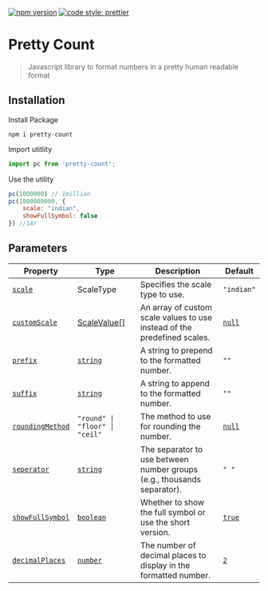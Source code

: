 [![npm version](https://badge.fury.io/js/angular2-expandable-list.svg)](https://badge.fury.io/js/angular2-expandable-list)
[![code style: prettier](https://img.shields.io/badge/code_style-prettier-ff69b4.svg?style=flat-square)](https://github.com/prettier/prettier)

# Pretty Count

> Javascript library to format numbers in a pretty human readable format

## Installation

Install Package

```shell
npm i pretty-count
```

Import utitlity

```js
import pc from 'pretty-count';
``` 

Use the utility

```js
pc(1000000) // 1million
pc(1000000000, {
    scale: "indian",
    showFullSymbol: false
}) //1Ar
```

## Parameters

| Property       | Type                                                                 | Description                                                                                   | Default |
|----------------|----------------------------------------------------------------------|-----------------------------------------------------------------------------------------------|---------|
| [`scale`](command:_github.copilot.openSymbolFromReferences?%5B%22scale%22%2C%5B%7B%22uri%22%3A%7B%22%24mid%22%3A1%2C%22fsPath%22%3A%22c%3A%5C%5CUsers%5C%5CAdmin%5C%5Cdev-space%5C%5Cpretty-count%5C%5Capps%5C%5Cweb%5C%5Capp%5C%5Ccomponents%5C%5CoptionsTable.tsx%22%2C%22_sep%22%3A1%2C%22external%22%3A%22file%3A%2F%2F%2Fc%253A%2FUsers%2FAdmin%2Fdev-space%2Fpretty-count%2Fapps%2Fweb%2Fapp%2Fcomponents%2FoptionsTable.tsx%22%2C%22path%22%3A%22%2Fc%3A%2FUsers%2FAdmin%2Fdev-space%2Fpretty-count%2Fapps%2Fweb%2Fapp%2Fcomponents%2FoptionsTable.tsx%22%2C%22scheme%22%3A%22file%22%7D%2C%22pos%22%3A%7B%22line%22%3A8%2C%22character%22%3A15%7D%7D%5D%5D "Go to definition")        | ScaleType                                              | Specifies the scale type to use.                                                              | `"indian"` |
| [`customScale`](command:_github.copilot.openSymbolFromReferences?%5B%22customScale%22%2C%5B%7B%22uri%22%3A%7B%22%24mid%22%3A1%2C%22fsPath%22%3A%22c%3A%5C%5CUsers%5C%5CAdmin%5C%5Cdev-space%5C%5Cpretty-count%5C%5Capps%5C%5Cweb%5C%5Capp%5C%5Ccomponents%5C%5CoptionsTable.tsx%22%2C%22_sep%22%3A1%2C%22external%22%3A%22file%3A%2F%2F%2Fc%253A%2FUsers%2FAdmin%2Fdev-space%2Fpretty-count%2Fapps%2Fweb%2Fapp%2Fcomponents%2FoptionsTable.tsx%22%2C%22path%22%3A%22%2Fc%3A%2FUsers%2FAdmin%2Fdev-space%2Fpretty-count%2Fapps%2Fweb%2Fapp%2Fcomponents%2FoptionsTable.tsx%22%2C%22scheme%22%3A%22file%22%7D%2C%22pos%22%3A%7B%22line%22%3A14%2C%22character%22%3A15%7D%7D%5D%5D "Go to definition")  | [ScaleValue[]](#ScaleValue)                                          | An array of custom scale values to use instead of the predefined scales.                      | [`null`](command:_github.copilot.openSymbolFromReferences?%5B%22null%22%2C%5B%7B%22uri%22%3A%7B%22%24mid%22%3A1%2C%22fsPath%22%3A%22c%3A%5C%5CUsers%5C%5CAdmin%5C%5Cdev-space%5C%5Cpretty-count%5C%5Capps%5C%5Cweb%5C%5Capp%5C%5Ccomponents%5C%5CoptionsTable.tsx%22%2C%22_sep%22%3A1%2C%22external%22%3A%22file%3A%2F%2F%2Fc%253A%2FUsers%2FAdmin%2Fdev-space%2Fpretty-count%2Fapps%2Fweb%2Fapp%2Fcomponents%2FoptionsTable.tsx%22%2C%22path%22%3A%22%2Fc%3A%2FUsers%2FAdmin%2Fdev-space%2Fpretty-count%2Fapps%2Fweb%2Fapp%2Fcomponents%2FoptionsTable.tsx%22%2C%22scheme%22%3A%22file%22%7D%2C%22pos%22%3A%7B%22line%22%3A18%2C%22character%22%3A14%7D%7D%5D%5D "Go to definition")  |
| [`prefix`](command:_github.copilot.openSymbolFromReferences?%5B%22prefix%22%2C%5B%7B%22uri%22%3A%7B%22%24mid%22%3A1%2C%22fsPath%22%3A%22c%3A%5C%5CUsers%5C%5CAdmin%5C%5Cdev-space%5C%5Cpretty-count%5C%5Capps%5C%5Cweb%5C%5Capp%5C%5Ccomponents%5C%5CoptionsTable.tsx%22%2C%22_sep%22%3A1%2C%22external%22%3A%22file%3A%2F%2F%2Fc%253A%2FUsers%2FAdmin%2Fdev-space%2Fpretty-count%2Fapps%2Fweb%2Fapp%2Fcomponents%2FoptionsTable.tsx%22%2C%22path%22%3A%22%2Fc%3A%2FUsers%2FAdmin%2Fdev-space%2Fpretty-count%2Fapps%2Fweb%2Fapp%2Fcomponents%2FoptionsTable.tsx%22%2C%22scheme%22%3A%22file%22%7D%2C%22pos%22%3A%7B%22line%22%3A21%2C%22character%22%3A15%7D%7D%5D%5D "Go to definition")       | [`string`](command:_github.copilot.openSymbolFromReferences?%5B%22string%22%2C%5B%7B%22uri%22%3A%7B%22%24mid%22%3A1%2C%22fsPath%22%3A%22c%3A%5C%5CUsers%5C%5CAdmin%5C%5Cdev-space%5C%5Cpretty-count%5C%5Capps%5C%5Cweb%5C%5Capp%5C%5Ccomponents%5C%5CoptionsTable.tsx%22%2C%22_sep%22%3A1%2C%22external%22%3A%22file%3A%2F%2F%2Fc%253A%2FUsers%2FAdmin%2Fdev-space%2Fpretty-count%2Fapps%2Fweb%2Fapp%2Fcomponents%2FoptionsTable.tsx%22%2C%22path%22%3A%22%2Fc%3A%2FUsers%2FAdmin%2Fdev-space%2Fpretty-count%2Fapps%2Fweb%2Fapp%2Fcomponents%2FoptionsTable.tsx%22%2C%22scheme%22%3A%22file%22%7D%2C%22pos%22%3A%7B%22line%22%3A22%2C%22character%22%3A11%7D%7D%5D%5D "Go to definition")                                                             | A string to prepend to the formatted number.                                                  | `""`    |
| [`suffix`](command:_github.copilot.openSymbolFromReferences?%5B%22suffix%22%2C%5B%7B%22uri%22%3A%7B%22%24mid%22%3A1%2C%22fsPath%22%3A%22c%3A%5C%5CUsers%5C%5CAdmin%5C%5Cdev-space%5C%5Cpretty-count%5C%5Capps%5C%5Cweb%5C%5Capp%5C%5Ccomponents%5C%5CoptionsTable.tsx%22%2C%22_sep%22%3A1%2C%22external%22%3A%22file%3A%2F%2F%2Fc%253A%2FUsers%2FAdmin%2Fdev-space%2Fpretty-count%2Fapps%2Fweb%2Fapp%2Fcomponents%2FoptionsTable.tsx%22%2C%22path%22%3A%22%2Fc%3A%2FUsers%2FAdmin%2Fdev-space%2Fpretty-count%2Fapps%2Fweb%2Fapp%2Fcomponents%2FoptionsTable.tsx%22%2C%22scheme%22%3A%22file%22%7D%2C%22pos%22%3A%7B%22line%22%3A27%2C%22character%22%3A15%7D%7D%5D%5D "Go to definition")       | [`string`](command:_github.copilot.openSymbolFromReferences?%5B%22string%22%2C%5B%7B%22uri%22%3A%7B%22%24mid%22%3A1%2C%22fsPath%22%3A%22c%3A%5C%5CUsers%5C%5CAdmin%5C%5Cdev-space%5C%5Cpretty-count%5C%5Capps%5C%5Cweb%5C%5Capp%5C%5Ccomponents%5C%5CoptionsTable.tsx%22%2C%22_sep%22%3A1%2C%22external%22%3A%22file%3A%2F%2F%2Fc%253A%2FUsers%2FAdmin%2Fdev-space%2Fpretty-count%2Fapps%2Fweb%2Fapp%2Fcomponents%2FoptionsTable.tsx%22%2C%22path%22%3A%22%2Fc%3A%2FUsers%2FAdmin%2Fdev-space%2Fpretty-count%2Fapps%2Fweb%2Fapp%2Fcomponents%2FoptionsTable.tsx%22%2C%22scheme%22%3A%22file%22%7D%2C%22pos%22%3A%7B%22line%22%3A22%2C%22character%22%3A11%7D%7D%5D%5D "Go to definition")                                                             | A string to append to the formatted number.                                                   | `""`    |
| [`roundingMethod`](command:_github.copilot.openSymbolFromReferences?%5B%22roundingMethod%22%2C%5B%7B%22uri%22%3A%7B%22%24mid%22%3A1%2C%22fsPath%22%3A%22c%3A%5C%5CUsers%5C%5CAdmin%5C%5Cdev-space%5C%5Cpretty-count%5C%5Capps%5C%5Cweb%5C%5Capp%5C%5Ccomponents%5C%5CoptionsTable.tsx%22%2C%22_sep%22%3A1%2C%22external%22%3A%22file%3A%2F%2F%2Fc%253A%2FUsers%2FAdmin%2Fdev-space%2Fpretty-count%2Fapps%2Fweb%2Fapp%2Fcomponents%2FoptionsTable.tsx%22%2C%22path%22%3A%22%2Fc%3A%2FUsers%2FAdmin%2Fdev-space%2Fpretty-count%2Fapps%2Fweb%2Fapp%2Fcomponents%2FoptionsTable.tsx%22%2C%22scheme%22%3A%22file%22%7D%2C%22pos%22%3A%7B%22line%22%3A33%2C%22character%22%3A15%7D%7D%5D%5D "Go to definition") | `"round" \| "floor" \| "ceil"`                                     | The method to use for rounding the number.                                                    | [`null`](command:_github.copilot.openSymbolFromReferences?%5B%22null%22%2C%5B%7B%22uri%22%3A%7B%22%24mid%22%3A1%2C%22fsPath%22%3A%22c%3A%5C%5CUsers%5C%5CAdmin%5C%5Cdev-space%5C%5Cpretty-count%5C%5Capps%5C%5Cweb%5C%5Capp%5C%5Ccomponents%5C%5CoptionsTable.tsx%22%2C%22_sep%22%3A1%2C%22external%22%3A%22file%3A%2F%2F%2Fc%253A%2FUsers%2FAdmin%2Fdev-space%2Fpretty-count%2Fapps%2Fweb%2Fapp%2Fcomponents%2FoptionsTable.tsx%22%2C%22path%22%3A%22%2Fc%3A%2FUsers%2FAdmin%2Fdev-space%2Fpretty-count%2Fapps%2Fweb%2Fapp%2Fcomponents%2FoptionsTable.tsx%22%2C%22scheme%22%3A%22file%22%7D%2C%22pos%22%3A%7B%22line%22%3A18%2C%22character%22%3A14%7D%7D%5D%5D "Go to definition")  |
| [`seperator`](command:_github.copilot.openSymbolFromReferences?%5B%22seperator%22%2C%5B%7B%22uri%22%3A%7B%22%24mid%22%3A1%2C%22fsPath%22%3A%22c%3A%5C%5CUsers%5C%5CAdmin%5C%5Cdev-space%5C%5Cpretty-count%5C%5Capps%5C%5Cweb%5C%5Capp%5C%5Ccomponents%5C%5CoptionsTable.tsx%22%2C%22_sep%22%3A1%2C%22external%22%3A%22file%3A%2F%2F%2Fc%253A%2FUsers%2FAdmin%2Fdev-space%2Fpretty-count%2Fapps%2Fweb%2Fapp%2Fcomponents%2FoptionsTable.tsx%22%2C%22path%22%3A%22%2Fc%3A%2FUsers%2FAdmin%2Fdev-space%2Fpretty-count%2Fapps%2Fweb%2Fapp%2Fcomponents%2FoptionsTable.tsx%22%2C%22scheme%22%3A%22file%22%7D%2C%22pos%22%3A%7B%22line%22%3A39%2C%22character%22%3A15%7D%7D%5D%5D "Go to definition")    | [`string`](command:_github.copilot.openSymbolFromReferences?%5B%22string%22%2C%5B%7B%22uri%22%3A%7B%22%24mid%22%3A1%2C%22fsPath%22%3A%22c%3A%5C%5CUsers%5C%5CAdmin%5C%5Cdev-space%5C%5Cpretty-count%5C%5Capps%5C%5Cweb%5C%5Capp%5C%5Ccomponents%5C%5CoptionsTable.tsx%22%2C%22_sep%22%3A1%2C%22external%22%3A%22file%3A%2F%2F%2Fc%253A%2FUsers%2FAdmin%2Fdev-space%2Fpretty-count%2Fapps%2Fweb%2Fapp%2Fcomponents%2FoptionsTable.tsx%22%2C%22path%22%3A%22%2Fc%3A%2FUsers%2FAdmin%2Fdev-space%2Fpretty-count%2Fapps%2Fweb%2Fapp%2Fcomponents%2FoptionsTable.tsx%22%2C%22scheme%22%3A%22file%22%7D%2C%22pos%22%3A%7B%22line%22%3A22%2C%22character%22%3A11%7D%7D%5D%5D "Go to definition")                                                             | The separator to use between number groups (e.g., thousands separator).                       | `" "`   |
| [`showFullSymbol`](command:_github.copilot.openSymbolFromReferences?%5B%22showFullSymbol%22%2C%5B%7B%22uri%22%3A%7B%22%24mid%22%3A1%2C%22fsPath%22%3A%22c%3A%5C%5CUsers%5C%5CAdmin%5C%5Cdev-space%5C%5Cpretty-count%5C%5Capps%5C%5Cweb%5C%5Capp%5C%5Ccomponents%5C%5CoptionsTable.tsx%22%2C%22_sep%22%3A1%2C%22external%22%3A%22file%3A%2F%2F%2Fc%253A%2FUsers%2FAdmin%2Fdev-space%2Fpretty-count%2Fapps%2Fweb%2Fapp%2Fcomponents%2FoptionsTable.tsx%22%2C%22path%22%3A%22%2Fc%3A%2FUsers%2FAdmin%2Fdev-space%2Fpretty-count%2Fapps%2Fweb%2Fapp%2Fcomponents%2FoptionsTable.tsx%22%2C%22scheme%22%3A%22file%22%7D%2C%22pos%22%3A%7B%22line%22%3A46%2C%22character%22%3A15%7D%7D%5D%5D "Go to definition") | [`boolean`](command:_github.copilot.openSymbolFromReferences?%5B%22boolean%22%2C%5B%7B%22uri%22%3A%7B%22%24mid%22%3A1%2C%22fsPath%22%3A%22c%3A%5C%5CUsers%5C%5CAdmin%5C%5Cdev-space%5C%5Cpretty-count%5C%5Capps%5C%5Cweb%5C%5Capp%5C%5Ccomponents%5C%5CoptionsTable.tsx%22%2C%22_sep%22%3A1%2C%22external%22%3A%22file%3A%2F%2F%2Fc%253A%2FUsers%2FAdmin%2Fdev-space%2Fpretty-count%2Fapps%2Fweb%2Fapp%2Fcomponents%2FoptionsTable.tsx%22%2C%22path%22%3A%22%2Fc%3A%2FUsers%2FAdmin%2Fdev-space%2Fpretty-count%2Fapps%2Fweb%2Fapp%2Fcomponents%2FoptionsTable.tsx%22%2C%22scheme%22%3A%22file%22%7D%2C%22pos%22%3A%7B%22line%22%3A47%2C%22character%22%3A11%7D%7D%5D%5D "Go to definition")                                                          | Whether to show the full symbol or use the short version.                                     | [`true`](command:_github.copilot.openSymbolFromReferences?%5B%22true%22%2C%5B%7B%22uri%22%3A%7B%22%24mid%22%3A1%2C%22fsPath%22%3A%22c%3A%5C%5CUsers%5C%5CAdmin%5C%5Cdev-space%5C%5Cpretty-count%5C%5Capps%5C%5Cweb%5C%5Capp%5C%5Ccomponents%5C%5CoptionsTable.tsx%22%2C%22_sep%22%3A1%2C%22external%22%3A%22file%3A%2F%2F%2Fc%253A%2FUsers%2FAdmin%2Fdev-space%2Fpretty-count%2Fapps%2Fweb%2Fapp%2Fcomponents%2FoptionsTable.tsx%22%2C%22path%22%3A%22%2Fc%3A%2FUsers%2FAdmin%2Fdev-space%2Fpretty-count%2Fapps%2Fweb%2Fapp%2Fcomponents%2FoptionsTable.tsx%22%2C%22scheme%22%3A%22file%22%7D%2C%22pos%22%3A%7B%22line%22%3A49%2C%22character%22%3A14%7D%7D%5D%5D "Go to definition")  |
| [`decimalPlaces`](command:_github.copilot.openSymbolFromReferences?%5B%22decimalPlaces%22%2C%5B%7B%22uri%22%3A%7B%22%24mid%22%3A1%2C%22fsPath%22%3A%22c%3A%5C%5CUsers%5C%5CAdmin%5C%5Cdev-space%5C%5Cpretty-count%5C%5Capps%5C%5Cweb%5C%5Capp%5C%5Ccomponents%5C%5CoptionsTable.tsx%22%2C%22_sep%22%3A1%2C%22external%22%3A%22file%3A%2F%2F%2Fc%253A%2FUsers%2FAdmin%2Fdev-space%2Fpretty-count%2Fapps%2Fweb%2Fapp%2Fcomponents%2FoptionsTable.tsx%22%2C%22path%22%3A%22%2Fc%3A%2FUsers%2FAdmin%2Fdev-space%2Fpretty-count%2Fapps%2Fweb%2Fapp%2Fcomponents%2FoptionsTable.tsx%22%2C%22scheme%22%3A%22file%22%7D%2C%22pos%22%3A%7B%22line%22%3A52%2C%22character%22%3A15%7D%7D%5D%5D "Go to definition") | [`number`](command:_github.copilot.openSymbolFromReferences?%5B%22number%22%2C%5B%7B%22uri%22%3A%7B%22%24mid%22%3A1%2C%22fsPath%22%3A%22c%3A%5C%5CUsers%5C%5CAdmin%5C%5Cdev-space%5C%5Cpretty-count%5C%5Capps%5C%5Cweb%5C%5Capp%5C%5Ccomponents%5C%5CoptionsTable.tsx%22%2C%22_sep%22%3A1%2C%22external%22%3A%22file%3A%2F%2F%2Fc%253A%2FUsers%2FAdmin%2Fdev-space%2Fpretty-count%2Fapps%2Fweb%2Fapp%2Fcomponents%2FoptionsTable.tsx%22%2C%22path%22%3A%22%2Fc%3A%2FUsers%2FAdmin%2Fdev-space%2Fpretty-count%2Fapps%2Fweb%2Fapp%2Fcomponents%2FoptionsTable.tsx%22%2C%22scheme%22%3A%22file%22%7D%2C%22pos%22%3A%7B%22line%22%3A23%2C%22character%22%3A55%7D%7D%5D%5D "Go to definition")                                                            | The number of decimal places to display in the formatted number.                              | [`2`](command:_github.copilot.openSymbolFromReferences?%5B%222%22%2C%5B%7B%22uri%22%3A%7B%22%24mid%22%3A1%2C%22fsPath%22%3A%22c%3A%5C%5CUsers%5C%5CAdmin%5C%5Cdev-space%5C%5Cpretty-count%5C%5Capps%5C%5Cweb%5C%5Capp%5C%5Ccomponents%5C%5CoptionsTable.tsx%22%2C%22_sep%22%3A1%2C%22external%22%3A%22file%3A%2F%2F%2Fc%253A%2FUsers%2FAdmin%2Fdev-space%2Fpretty-count%2Fapps%2Fweb%2Fapp%2Fcomponents%2FoptionsTable.tsx%22%2C%22path%22%3A%22%2Fc%3A%2FUsers%2FAdmin%2Fdev-space%2Fpretty-count%2Fapps%2Fweb%2Fapp%2Fcomponents%2FoptionsTable.tsx%22%2C%22scheme%22%3A%22file%22%7D%2C%22pos%22%3A%7B%22line%22%3A56%2C%22character%22%3A14%7D%7D%5D%5D "Go to definition")     |



